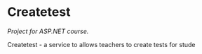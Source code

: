 # Createtest
*Project for ASP.NET course.*

Createtest - a service to allows teachers to create tests for stude
